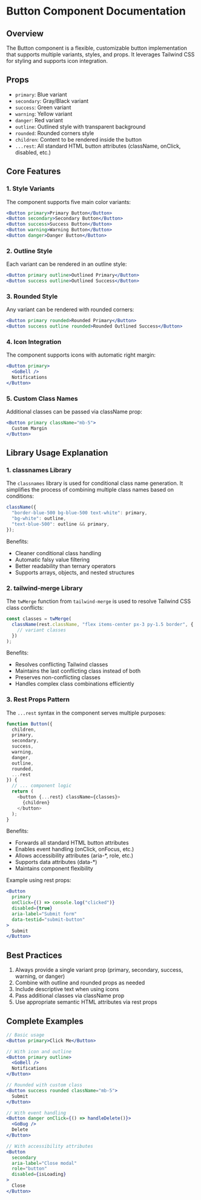 # Button Component Documentation

## Overview

The Button component is a flexible, customizable button implementation that supports multiple variants, styles, and props. It leverages Tailwind CSS for styling and supports icon integration.

## Props

- `primary`: Blue variant
- `secondary`: Gray/Black variant
- `success`: Green variant
- `warning`: Yellow variant
- `danger`: Red variant
- `outline`: Outlined style with transparent background
- `rounded`: Rounded corners style
- `children`: Content to be rendered inside the button
- `...rest`: All standard HTML button attributes (className, onClick, disabled, etc.)

## Core Features

### 1. Style Variants

The component supports five main color variants:

```jsx
<Button primary>Primary Button</Button>
<Button secondary>Secondary Button</Button>
<Button success>Success Button</Button>
<Button warning>Warning Button</Button>
<Button danger>Danger Button</Button>
```

### 2. Outline Style

Each variant can be rendered in an outline style:

```jsx
<Button primary outline>Outlined Primary</Button>
<Button success outline>Outlined Success</Button>
```

### 3. Rounded Style

Any variant can be rendered with rounded corners:

```jsx
<Button primary rounded>Rounded Primary</Button>
<Button success outline rounded>Rounded Outlined Success</Button>
```

### 4. Icon Integration

The component supports icons with automatic right margin:

```jsx
<Button primary>
  <GoBell />
  Notifications
</Button>
```

### 5. Custom Class Names

Additional classes can be passed via className prop:

```jsx
<Button primary className="mb-5">
  Custom Margin
</Button>
```

## Library Usage Explanation

### 1. classnames Library

The `classnames` library is used for conditional class name generation. It simplifies the process of combining multiple class names based on conditions:

```javascript
className({
  "border-blue-500 bg-blue-500 text-white": primary,
  "bg-white": outline,
  "text-blue-500": outline && primary,
});
```

Benefits:

- Cleaner conditional class handling
- Automatic falsy value filtering
- Better readability than ternary operators
- Supports arrays, objects, and nested structures

### 2. tailwind-merge Library

The `twMerge` function from `tailwind-merge` is used to resolve Tailwind CSS class conflicts:

```javascript
const classes = twMerge(
  className(rest.className, "flex items-center px-3 py-1.5 border", {
    // variant classes
  })
);
```

Benefits:

- Resolves conflicting Tailwind classes
- Maintains the last conflicting class instead of both
- Preserves non-conflicting classes
- Handles complex class combinations efficiently

### 3. Rest Props Pattern

The `...rest` syntax in the component serves multiple purposes:

```javascript
function Button({
  children,
  primary,
  secondary,
  success,
  warning,
  danger,
  outline,
  rounded,
  ...rest
}) {
  // ... component logic
  return (
    <button {...rest} className={classes}>
      {children}
    </button>
  );
}
```

Benefits:

- Forwards all standard HTML button attributes
- Enables event handling (onClick, onFocus, etc.)
- Allows accessibility attributes (aria-\*, role, etc.)
- Supports data attributes (data-\*)
- Maintains component flexibility

Example using rest props:

```jsx
<Button
  primary
  onClick={() => console.log("clicked")}
  disabled={true}
  aria-label="Submit form"
  data-testid="submit-button"
>
  Submit
</Button>
```

## Best Practices

1. Always provide a single variant prop (primary, secondary, success, warning, or danger)
2. Combine with outline and rounded props as needed
3. Include descriptive text when using icons
4. Pass additional classes via className prop
5. Use appropriate semantic HTML attributes via rest props

## Complete Examples

```jsx
// Basic usage
<Button primary>Click Me</Button>

// With icon and outline
<Button primary outline>
  <GoBell />
  Notifications
</Button>

// Rounded with custom class
<Button success rounded className="mb-5">
  Submit
</Button>

// With event handling
<Button danger onClick={() => handleDelete()}>
  <GoBug />
  Delete
</Button>

// With accessibility attributes
<Button
  secondary
  aria-label="Close modal"
  role="button"
  disabled={isLoading}
>
  Close
</Button>
```
